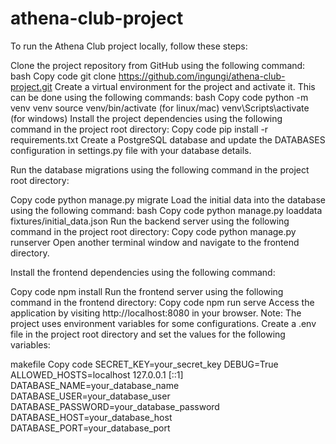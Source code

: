 # athena-club-project
To run the Athena Club project locally, follow these steps:

Clone the project repository from GitHub using the following command:
bash
Copy code
git clone https://github.com/ingungi/athena-club-project.git
Create a virtual environment for the project and activate it. This can be done using the following commands:
bash
Copy code
python -m venv venv
source venv/bin/activate (for linux/mac)
venv\Scripts\activate (for windows)
Install the project dependencies using the following command in the project root directory:
Copy code
pip install -r requirements.txt
Create a PostgreSQL database and update the DATABASES configuration in settings.py file with your database details.

Run the database migrations using the following command in the project root directory:

Copy code
python manage.py migrate
Load the initial data into the database using the following command:
bash
Copy code
python manage.py loaddata fixtures/initial_data.json
Run the backend server using the following command in the project root directory:
Copy code
python manage.py runserver
Open another terminal window and navigate to the frontend directory.

Install the frontend dependencies using the following command:

Copy code
npm install
Run the frontend server using the following command in the frontend directory:
Copy code
npm run serve
Access the application by visiting http://localhost:8080 in your browser.
Note: The project uses environment variables for some configurations. Create a .env file in the project root directory and set the values for the following variables:

makefile
Copy code
SECRET_KEY=your_secret_key
DEBUG=True
ALLOWED_HOSTS=localhost 127.0.0.1 [::1]
DATABASE_NAME=your_database_name
DATABASE_USER=your_database_user
DATABASE_PASSWORD=your_database_password
DATABASE_HOST=your_database_host
DATABASE_PORT=your_database_port
